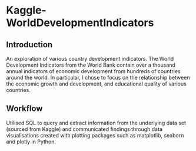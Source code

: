 # Kaggle-WorldDevelopmentIndicators

## Introduction

An exploration of various country development indicators. The World Development Indicators from the World Bank contain over a thousand annual indicators of economic development from hundreds of countries around the world. In particular, I chose to focus on the relationship between the economic growth and development, and educational quality of various countries. 

## Workflow

Utilised SQL to query and extract information from the underlying data set (sourced from Kaggle) and communicated findings through data visualisations created with plotting packages such as matplotlib, seaborn and plotly in Python.
